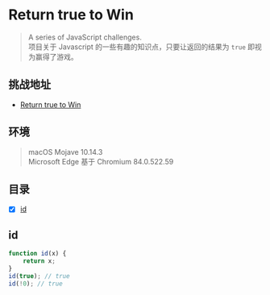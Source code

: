 # Return true to Win
>  A series of JavaScript challenges.  
> 项目关于 Javascript 的一些有趣的知识点，只要让返回的结果为 `true` 即视为赢得了游戏。

## 挑战地址
- [Return true to Win](https://alf.nu/ReturnTrue)

## 环境
> macOS Mojave 10.14.3  
> Microsoft Edge 基于 Chromium  84.0.522.59

## 目录
- [x] [id](#id)

## id
```js
function id(x) {
    return x;
}
id(true); // true
id(!0); // true
```